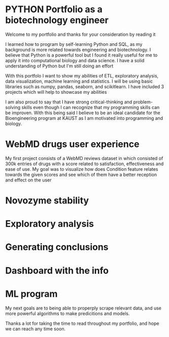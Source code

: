 # PYTHON Portfolio as a biotechnology engineer
Welcome to my portfolio and thanks for your consideration by reading it 

I learned how to program by self-learning Python and SQL, as my background is more related towards engineering and biotechnology. I believe that Python is a powerful tool but I found it really useful for me to apply it into computational biology and data science. I have a solid understanding of Python but I'm still doing an effort 

With this portfolo I want to show my abilities of ETL, exploratory analysis, data visualization, machine learning and statistics. I will be using basic libraries such as numpy, pandas, seaborn, and scikitlearn. I have included 3 projects which will help to showcase my abilities

I am also proud to say that I have strong critical-thinking and problem-solving skills even though I can recognize that my programming skills can be improven. With this being said I believe to be an ideal candidate for the Bioengineering program at KAUST as I am motivated into programming and biology.

# WebMD drugs user experience
My first project consists of a WebMD reviews dataset in which consisted of 300k entries of drugs with a score related to satisfaction, effectiveness and ease of use. My goal was to visualize how does Condition feature relates towards the given scores and see which of them have a better reception and effect on the user

# Novozyme stability

# Exploratory analysis
# Generating conclusions
# Dashboard with the info
# ML program 

My next goals are to being able to properply scrape relevant data, and use more powerful algorithms to make predicitions and models.

Thanks a lot for taking the time to read throughout my portfolio, and hope we can reach any time soon.
